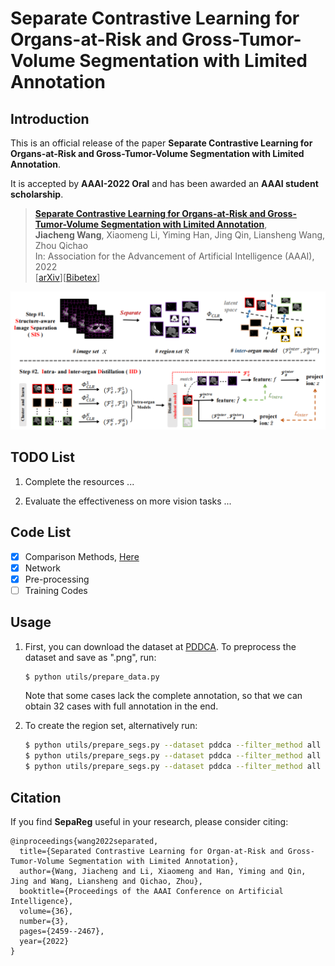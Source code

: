 # Separate Contrastive Learning for Organs-at-Risk and Gross-Tumor-Volume Segmentation with Limited Annotation

## Introduction

This is an official release of the paper **Separate Contrastive Learning for Organs-at-Risk and Gross-Tumor-Volume Segmentation with Limited Annotation**.

It is accepted by **AAAI-2022 Oral** and has been awarded an **AAAI student scholarship**.

> [**Separate Contrastive Learning for Organs-at-Risk and Gross-Tumor-Volume Segmentation with Limited Annotation**](https://arxiv.org/abs/2112.02743),   <br/>
> **Jiacheng Wang**, Xiaomeng Li, Yiming Han, Jing Qin, Liansheng Wang, Zhou Qichao<br/>
> In: Association for the Advancement of Artificial Intelligence (AAAI), 2022  <br/>
> [[arXiv](https://arxiv.org/abs/2112.02743)][[Bibetex](https://github.com/jcwang123/Separate_CL#citation)]

<div align="center" border=> <img src=framework.png width="600" > </div>

## TODO List

1. Complete the resources ...

2. Evaluate the effectiveness on more vision tasks ...


## Code List

- [x] Comparison Methods, [Here](https://github.com/jcwang123/AwesomeContrastiveLearning)
- [x] Network
- [x] Pre-processing
- [ ] Training Codes

## Usage

<!-- ### For PDDCA dataset -->

1. First, you can download the dataset at [PDDCA](https://www.imagenglab.com/newsite/pddca/). To preprocess the dataset and save as ".png", run:

    ```bash
    $ python utils/prepare_data.py
    ```

    Note that some cases lack the complete annotation, so that we can obtain 32 cases with full annotation in the end.

2. To create the region set, alternatively run:

    ```bash
    $ python utils/prepare_segs.py --dataset pddca --filter_method all --seg_method fb --min_size 400
    $ python utils/prepare_segs.py --dataset pddca --filter_method all --seg_method slic --n_segments 32
    $ python utils/prepare_segs.py --dataset pddca --filter_method all --seg_method slice --n_segments 32
    ```

## Citation

If you find **SepaReg** useful in your research, please consider citing:
```
@inproceedings{wang2022separated,
  title={Separated Contrastive Learning for Organ-at-Risk and Gross-Tumor-Volume Segmentation with Limited Annotation},
  author={Wang, Jiacheng and Li, Xiaomeng and Han, Yiming and Qin, Jing and Wang, Liansheng and Qichao, Zhou},
  booktitle={Proceedings of the AAAI Conference on Artificial Intelligence},
  volume={36},
  number={3},
  pages={2459--2467},
  year={2022}
}
```
